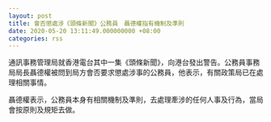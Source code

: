 ```yaml
---
layout: post
title: 會否懲處涉《頭條新聞》公務員　聶德權指有機制及準則
date: 2020-05-20 13:11:49.000000000 +08:00
categories: rss
---
```


通訊事務管理局就香港電台其中一集《頭條新聞》，向港台發出警告。公務員事務局局長聶德權被問到局方會否要求懲處涉事的公務員，他表示，有關政策局已在處理相關事情。

聶德權表示，公務員本身有相關機制及準則，去處理牽涉的任何人事及行為，當局會按原則及規矩去做。
